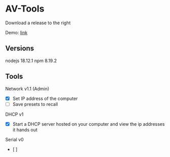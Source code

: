 # AV-Tools

Download a release to the right

Demo: [link](https://trey.app/html/av/ip.html)


## Versions

nodejs  18.12.1
npm     8.19.2


## Tools

Network v1.1 (Admin)
- [x] Set IP address of the computer
- [ ] Save presets to recall

DHCP v1
- [x] Start a DHCP server hosted on your computer and view the ip addresses it hands out

Serial v0
- [ ] 



